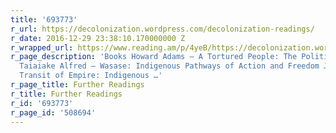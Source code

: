```yaml
---
title: '693773'
r_url: https://decolonization.wordpress.com/decolonization-readings/
r_date: 2016-12-29 23:38:10.170000000 Z
r_wrapped_url: https://www.reading.am/p/4yeB/https://decolonization.wordpress.com/decolonization-readings/
r_page_description: 'Books Howard Adams – A Tortured People: The Politics of Colonization
  Taiaiake Alfred – Wasase: Indigenous Pathways of Action and Freedom Jodi Byrd –
  Transit of Empire: Indigenous …'
r_page_title: Further Readings
r_title: Further Readings
r_id: '693773'
r_page_id: '508694'
---
```


